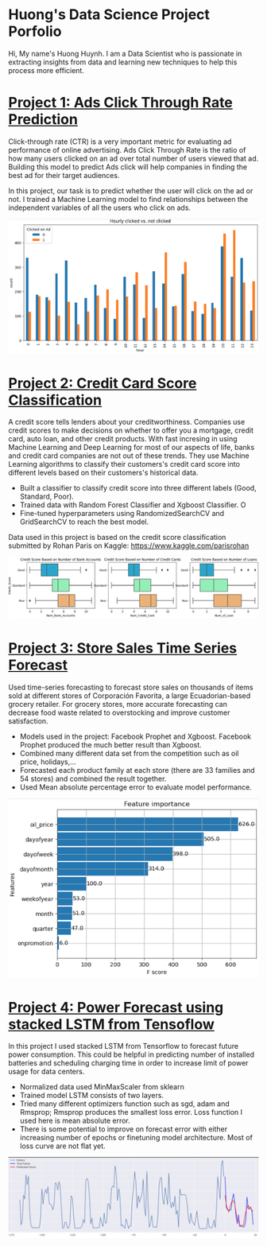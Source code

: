 # Huong's Data Science Project Porfolio
Hi, My name's Huong Huynh. I am a Data Scientist who is passionate in extracting insights from data and learning new techniques to help this process more efficient.

# [Project 1: Ads Click Through Rate Prediction](https://github.com/huongbt/Ads-CTR-Prediction)

Click-through rate (CTR) is a very important metric for evaluating ad performance of online advertising. Ads Click Through Rate is the ratio of how many users clicked on an ad over total number of users viewed that ad. Building this model to predict Ads click will help companies in finding the best ad for their target audiences. 

In this project, our task is to predict whether the user will click on the ad or not. I trained a Machine Learning model to find relationships between the independent variables of all the users who click on ads.

![](/images/ACTR.png)

# [Project 2: Credit Card Score Classification](https://github.com/huongbt/Credit-Score-Classification)

A credit score tells lenders about your creditworthiness. Companies use credit scores to make decisions on whether to offer you a mortgage, credit card, auto loan, and other credit products. With fast incresing in using Machine Learning and Deep Learning for most of our aspects of life, banks and credit card companies are not out of these trends. They use Machine Learning algorithms to classify their customers's credit card score into different levels based on their customers's historical data.

* Built a classifier to classify credit score into three different labels (Good, Standard, Poor). 
* Trained data with Random Forest Classifier and Xgboost Classifier. O
* Fine-tuned hyperparameters using RandomizedSearchCV and GridSearchCV to reach the best model.

Data used in this project is based on the credit score classification submitted by Rohan Paris on Kaggle: https://www.kaggle.com/parisrohan

![](/images/cs.png)

# [Project 3: Store Sales Time Series Forecast](https://github.com/huongbt/store-sales-time-series-forecast)

Used time-series forecasting to forecast store sales on thousands of items sold at different stores of Corporación Favorita, a large Ecuadorian-based grocery retailer. For grocery stores, more accurate forecasting can decrease food waste related to overstocking and improve customer satisfaction. 

* Models used in the project: Facebook Prophet and Xgboost. Facebook Prophet produced the much better result than Xgboost.
* Combined many different data set from the competition such as oil price, holidays,...
* Forecasted each product family at each store (there are 33 families and 54 stores) and combined the result together.
* Used Mean absolute percentage error to evaluate model performance.
  
![](/images/sf.png)

# [Project 4: Power Forecast using stacked LSTM from Tensoflow](https://github.com/huongbt/Power_forecast_Tensorflow)

In this project I used stacked LSTM from Tensorflow to forecast future power consumption. This could be helpful in predicting number of installed batteries and scheduling charging time in order to increase limit of power usage for data centers.
* Normalized data used MinMaxScaler from sklearn
* Trained model LSTM consists of two layers. 
* Tried many different optimizers function such as sgd, adam and Rmsprop; Rmsprop produces the smallest loss error. Loss function I used here is mean absolute error.
* There is some potential to improve on forecast error with either increasing number of epochs or finetuning model architecture. Most of loss curve are not flat yet.

![](/images/pf.png)
